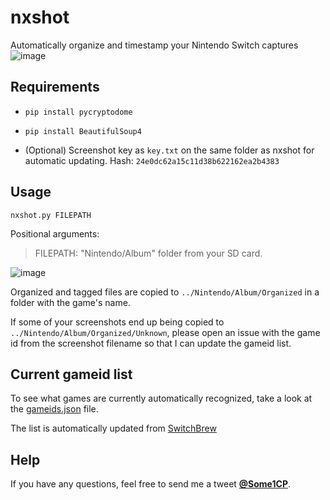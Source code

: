 # nxshot
Automatically organize and timestamp your Nintendo Switch captures
![image](https://user-images.githubusercontent.com/17756301/33006063-0c36d2ce-cdb0-11e7-8875-1044eab6527a.png)

## Requirements

* ``pip install pycryptodome``

* ``pip install BeautifulSoup4``

* (Optional) Screenshot key as ``key.txt`` on the same folder as nxshot for automatic updating. Hash: ``24e0dc62a15c11d38b622162ea2b4383``

## Usage

``nxshot.py FILEPATH``

Positional arguments:

>FILEPATH:    "Nintendo/Album" folder from your SD card.

![image](https://user-images.githubusercontent.com/17756301/33006113-3f204800-cdb0-11e7-99f4-94790c01916d.png)

Organized and tagged files are copied to ``../Nintendo/Album/Organized`` in a folder with the game's name.

If some of your screenshots end up being copied to ``../Nintendo/Album/Organized/Unknown``, please open an issue with the game id from the screenshot filename so that I can update the gameid list.

## Current gameid list

To see what games are currently automatically recognized, take a look at the [gameids.json](gameids.json) file.

The list is automatically updated from [SwitchBrew](http://switchbrew.org/index.php?title=Title_list/Games)
          
## Help

If you have any questions, feel free to send me a tweet [**@Some1CP**](https://twitter.com/Some1CP).

